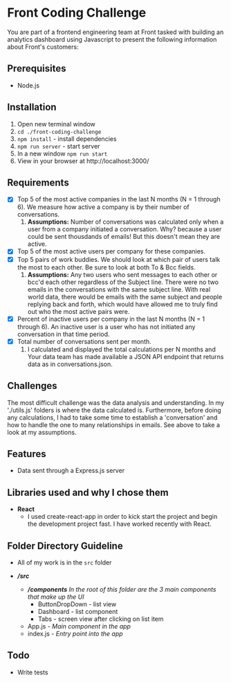 # Front Coding Challenge
You are part of a frontend engineering team at Front tasked with building an analytics dashboard using Javascript to present the following information about Front's customers:
## Prerequisites
- Node.js

## Installation
1. Open new terminal window
2. `cd ./front-coding-challenge`
3. `npm install` - install dependencies
4. `npm run server` - start server
5. In a new window `npm run start`
6. View in your browser at http://localhost:3000/

## Requirements
- [x] Top 5 of the most active companies in the last N months (N = 1 through 6). We measure how active a company is by their number of conversations.
	1. **Assumptions:** Number of conversations was calculated only when a user from a company initiated a conversation.  Why? because a user could be sent thousdands of emails! But this doesn't mean they are active.	
- [x] Top 5 of the most active users per company for these companies.
- [x] Top 5 pairs of work buddies. We should look at which pair of users talk the most to each other. Be sure to look at both To & Bcc fields.
	1. **Assumptions:** Any two users who sent messages to each other or bcc'd each other regardless of the Subject line. There were no two emails in the conversations with the same subject line. With real world data, there would be emails with the same subject and people replying back and forth, which would have allowed me to truly find out who the most active pairs were.
- [x] Percent of inactive users per company in the last N months (N = 1 through 6). An inactive user is a user who has not initiated any conversation in that time period.
- [x] Total number of conversations sent per month.
	1. I calculated and displayed the total calculations per N months and 
Your data team has made available a JSON API endpoint that returns data as in conversations.json.

## Challenges
The most difficult challenge was the data analysis and understanding. In my './utils.js' folders is where the data calculated is. Furthermore, before doing any calculations, I had to take some time to establish a 'conversation' and how to handle the one to many relationships in emails. See above to take a look at my assumptions.


## Features
- Data sent through a Express.js server

## Libraries used and why I chose them
- **React** 
    - I used create-react-app in order to kick start the project and begin the development project fast. I have worked recently with React.

## Folder Directory Guideline
- All of my work is in the `src` folder
* **_/src_**
   
   - **_/components_** _In the root of this folder are the 3 main components that make up the UI_        
        + ButtonDropDown - list view
        + Dashboard - list component
        + Tabs - screen view after clicking on list item  
   + App.js - _Main component in the app_
   + index.js - _Entry point into the app_
    
## Todo
- Write tests




